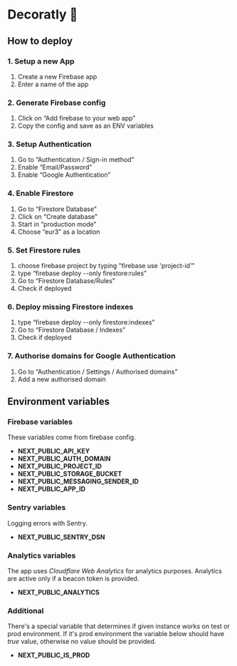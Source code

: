 # Decoratly 🤖

## How to deploy

### 1. Setup a new App

1.  Create a new Firebase app
2.  Enter a name of the app

### 2. Generate Firebase config

1.  Click on “Add firebase to your web app”
2.  Copy the config and save as an ENV variables

### 3. Setup Authentication

1.  Go to “Authentication / Sign-in method”
2.  Enable “Email/Password”
3.  Enable “Google Authentication”

### 4. Enable Firestore

1.  Go to “Firestore Database”
2.  Click on “Create database”
3.  Start in “production mode”
4.  Choose “eur3” as a location

### 5. Set Firestore rules

1.  choose firebase project by typing "firebase use 'project-id'"
2.  type “firebase deploy --only firestore:rules”
3.  Go to “Firestore Database/Rules”
4.  Check if deployed

### 6. Deploy missing Firestore indexes

1.  type “firebase deploy --only firestore:indexes”
2.  Go to “Firestore Database / Indexes”
3.  Check if deployed

### 7. Authorise domains for Google Authentication

1.  Go to “Authentication / Settings / Authorised domains”
2.  Add a new authorised domain

## Environment variables

### Firebase variables

These variables come from firebase config.

- **NEXT_PUBLIC_API_KEY**
- **NEXT_PUBLIC_AUTH_DOMAIN**
- **NEXT_PUBLIC_PROJECT_ID**
- **NEXT_PUBLIC_STORAGE_BUCKET**
- **NEXT_PUBLIC_MESSAGING_SENDER_ID**
- **NEXT_PUBLIC_APP_ID**

### Sentry variables

Logging errors with Sentry.

- **NEXT_PUBLIC_SENTRY_DSN**

### Analytics variables

The app uses _Cloudflare Web Analytics_ for analytics purposes. Analytics are active only if a beacon token is provided.

- **NEXT_PUBLIC_ANALYTICS**

### Additional

There's a special variable that determines if given instance works on test or prod environment. If it's prod environment the variable below should have _true_ value, otherwise no value should be provided.

- **NEXT_PUBLIC_IS_PROD**
